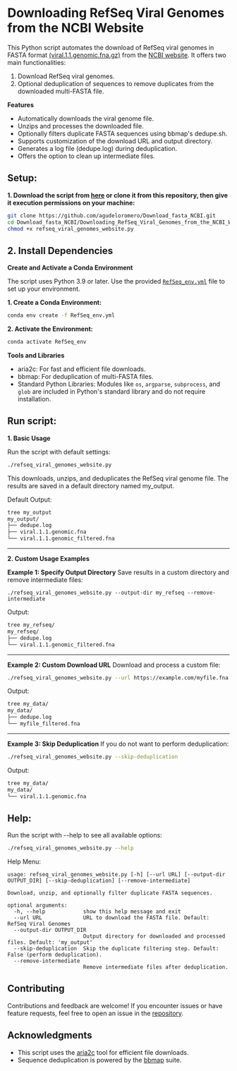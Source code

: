# Downloading RefSeq Viral Genomes from the NCBI Website

This Python script automates the download of RefSeq viral genomes in FASTA format [(viral.1.1.genomic.fna.gz)](https://ftp.ncbi.nlm.nih.gov/refseq/release/viral/viral.1.1.genomic.fna.gz) from the [NCBI website](https://ftp.ncbi.nlm.nih.gov/refseq/release/viral/). It offers two main functionalities:
1. Download RefSeq viral genomes.
2. Optional deduplication of sequences to remove duplicates from the downloaded multi-FASTA file.

**Features**

* Automatically downloads the viral genome file.
* Unzips and processes the downloaded file.
* Optionally filters duplicate FASTA sequences using bbmap's dedupe.sh.
*  Supports customization of the download URL and output directory.
* Generates a log file (dedupe.log) during deduplication.
* Offers the option to clean up intermediate files.

## **Setup:**

**1. Download the script from [here](https://github.com/agudeloromero/Download_fasta_NCBI/blob/main/Downloading_RefSeq_Viral_Genomes_from_the_NCBI_Website/refseq_viral_genomes_website.py) or clone it from this repository, then give it execution permissions on your machine:**
```bash
git clone https://github.com/agudeloromero/Download_fasta_NCBI.git
cd Download_fasta_NCBI/Downloading_RefSeq_Viral_Genomes_from_the_NCBI_Website
chmod +x refseq_viral_genomes_website.py
```

## 2. Install Dependencies

**Create and Activate a Conda Environment**

The script uses Python 3.9 or later. Use the provided [`RefSeq_env.yml`](https://github.com/agudeloromero/Download_fasta_NCBI/blob/main/Downloading_RefSeq_Viral_Genomes_from_the_NCBI_Website/RefSeq_env.yml) file to set up your environment.

**1. Create a Conda Environment:**
``` bash
conda env create -f RefSeq_env.yml
```

**2. Activate the Environment:**
``` bash
conda activate RefSeq_env
```

**Tools and Libraries**

* aria2c: For fast and efficient file downloads.
* bbmap: For deduplication of multi-FASTA files.
* Standard Python Libraries: Modules like `os`, `argparse`, `subprocess`, and `glob` are included in Python's standard library and do not require installation.

## **Run script:**

**1. Basic Usage**

Run the script with default settings:
```bash
./refseq_viral_genomes_website.py
```
This downloads, unzips, and deduplicates the RefSeq viral genome file. The results are saved in a default directory named my_output.

Default Output:
```bash
tree my_output
my_output/
├── dedupe.log
├── viral.1.1.genomic.fna
└── viral.1.1.genomic_filtered.fna
```

---

**2. Custom Usage Examples**

**Example 1: Specify Output Directory**
Save results in a custom directory and remove intermediate files:
```
./refseq_viral_genomes_website.py --output-dir my_refseq --remove-intermediate
```

Output:
```bash
tree my_refseq/
my_refseq/
├── dedupe.log
└── viral.1.1.genomic_filtered.fna
```

---

**Example 2: Custom Download URL**
Download and process a custom file:
```bash
./refseq_viral_genomes_website.py --url https://example.com/myfile.fna.gz --output-dir my_data --remove-intermediate
```

Output:
```bash
tree my_data/
my_data/
├── dedupe.log
└── myfile_filtered.fna
```

---

**Example 3: Skip Deduplication**
If you do not want to perform deduplication:
```bash
./refseq_viral_genomes_website.py --skip-deduplication
```

Output:
```bash
tree my_data/
my_data/
└── viral.1.1.genomic.fna
```

## **Help:**

Run the script with --help to see all available options:
```bash
./refseq_viral_genomes_website.py --help
```

Help Menu:
```plaintext
usage: refseq_viral_genomes_website.py [-h] [--url URL] [--output-dir OUTPUT_DIR] [--skip-deduplication] [--remove-intermediate]

Download, unzip, and optionally filter duplicate FASTA sequences.

optional arguments:
  -h, --help            show this help message and exit
  --url URL             URL to download the FASTA file. Default: RefSeq Viral Genomes
  --output-dir OUTPUT_DIR
                        Output directory for downloaded and processed files. Default: 'my_output'
  --skip-deduplication  Skip the duplicate filtering step. Default: False (perform deduplication).
  --remove-intermediate
                        Remove intermediate files after deduplication.
```

## Contributing

Contributions and feedback are welcome! If you encounter issues or have feature requests, feel free to open an issue in the [repository](https://github.com/agudeloromero/Download_fasta_NCBI/issues).

## Acknowledgments

* This script uses the [aria2c](https://github.com/aria2/aria2) tool for efficient file downloads.
* Sequence deduplication is powered by the [bbmap](https://github.com/BioInfoTools/BBMap/blob/master/README.md) suite.

